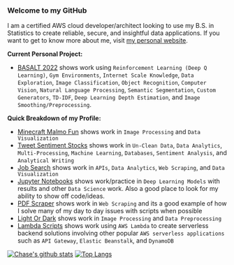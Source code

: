 ### Welcome to my GitHub

I am a certified AWS cloud developer/architect looking to use my B.S. in Statistics to create reliable, secure, and insightful data applications. If you want to get to know more about me, visit [my personal website](https://chase-brown.me).

**Current Personal Project:**
* [BASALT 2022](https://github.com/chaseabrown/BASALT2022) shows work using `Reinforcement Learning (Deep Q Learning)`, `Gym Environments`, `Internet Scale Knowledge`, `Data Exploration`, `Image Classification`, `Object Recognition`, `Computer Vision`, `Natural Language Processing`, `Semantic Segmentation`, `Custom Generators`, `TD-IDF`, `Deep Learning Depth Estimation`, and `Image Smoothing/Preprocessing`.

**Quick Breakdown of my Profile:**
* [Minecraft Malmo Fun](https://github.com/chaseabrown/Minecraft-Malmo-Fun) shows work in `Image Processing` and `Data Visualization`
* [Tweet Sentiment Stocks](https://github.com/chaseabrown/Tweet-Sentiment-Stocks) shows work in `Un-Clean Data`, `Data Analytics`, `Multi-Processing`, `Machine Learning`, `Databases`, `Sentiment Analysis`, and `Analytical Writing`
* [Job Search](https://github.com/chaseabrown/Job-Research) shows work in `APIs`, `Data Analytics`, `Web Scraping`, and `Data Visualization`
* [Jupyter Notebooks](https://github.com/chaseabrown/JupyterNotebooks) shows work/practice in `Deep Learning Models` with results and other `Data Science` work. Also a good place to look for my ability to show off code/ideas.
* [PDF Scraper](https://github.com/chaseabrown/PDF-Scraper) shows work in `Web Scraping` and its a good example of how I solve many of my day to day issues with scripts when possible
* [Light Or Dark](https://github.com/chaseabrown/Light-Or-Dark) shows work in `Image Processing` and `Data Preprocessing`
* [Lambda Scripts](https://github.com/chaseabrown/Lambda-Scripts) shows work using `AWS Lambda` to create serverless backend solutions involving other popular `AWS serverless applications` such as `API Gateway`, `Elastic Beanstalk`, and `DynamoDB`

[![Chase's github stats](https://github-readme-stats.vercel.app/api?username=chaseabrown&count_private=true&show_icons=true&theme=radical&hide_rank=false)](https://github.com/anuraghazra/github-readme-stats) [![Top Langs](https://github-readme-stats.vercel.app/api/top-langs/?username=chaseabrown&layout=compact)](https://github.com/anuraghazra/github-readme-stats)
